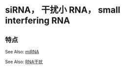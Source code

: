 # siRNA， 干扰小 RNA， small interfering RNA

## 特点
See Also: [miRNA](miRNA.md)


See Also: [RNA干扰](RNA干扰.md)
